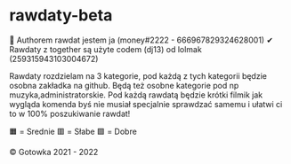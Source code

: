 # rawdaty-beta
 
 🔧 Authorem rawdat jestem ja (money#2222 - 666967829324628001)
 ✔ Rawdaty z together są użyte codem (dj13) od lolmak (259315943103004672)
 
 Rawdaty rozdzielam na 3 kategorie, pod każdą z tych kategorii będzie osobna zakładka na github. Będą też osobne kategorie pod np muzyka,administratorskie. 
 Pod każdą rawdatą będzie krótki filmik jak wygląda komenda byś nie musiał specjalnie sprawdzać samemu i ułatwi ci to w 100% poszukiwanie rawdat!
 
 🟧 = Srednie
 🟥 = Słabe
 🟩 = Dobre


 ©️ Gotowka 2021 - 2022
